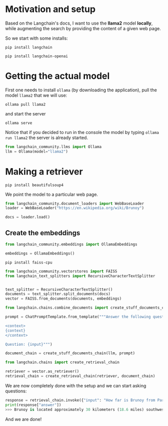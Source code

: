 # Motivation and setup
Based on the Langchain's docs, I want to use the **llama2** model **locally**, while augmenting the search by providing the content of a given web page.

So we start with some installs: 

```console
pip install langchain
```

```console
pip install langchain-openai
```


# Getting the actual model
First one needs to install ```ollama``` (by downloading the application), 
pull the model ```llama2``` that we will use:
```console
ollama pull llama2
```

and start the server 
```console
ollama serve
```

Notice that if you decided to run in the console the model by typing ```ollama run llama2``` the server is already started. 

```python
from langchain_community.llms import Ollama
llm = Ollama(model="llama2")
```

# Making a retriever

```console
pip install beautifulsoup4
```

We point the model to a particular web page. 
```python
from langchain_community.document_loaders import WebBaseLoader
loader = WebBaseLoader("https://en.wikipedia.org/wiki/Brunoy")

docs = loader.load()
```


## Create the embeddings
```python
from langchain_community.embeddings import OllamaEmbeddings

embeddings = OllamaEmbeddings()
```

```console
pip install faiss-cpu
```


```python
from langchain_community.vectorstores import FAISS
from langchain_text_splitters import RecursiveCharacterTextSplitter


text_splitter = RecursiveCharacterTextSplitter()
documents = text_splitter.split_documents(docs)
vector = FAISS.from_documents(documents, embeddings)
```


```python
from langchain.chains.combine_documents import create_stuff_documents_chain

prompt = ChatPromptTemplate.from_template("""Answer the following question based only on the provided context:

<context>
{context}
</context>

Question: {input}""")

document_chain = create_stuff_documents_chain(llm, prompt)
```

```python
from langchain.chains import create_retrieval_chain

retriever = vector.as_retriever()
retrieval_chain = create_retrieval_chain(retriever, document_chain)

```

We are now completely done with the setup and we can start asking questions: 

```python
response = retrieval_chain.invoke({"input": "How far is Brunoy from Paris?"})
print(response["answer"])
>>> Brunoy is located approximately 30 kilometers (18.6 miles) southwest of Paris, France. The exact distance depends on the specific location within Paris and Brunoy, but as a rough estimate, it takes about 30-40 minutes to drive from central Paris to Brunoy via the A10 highway. There are also public transportation options available, such as buses and trains, which can take slightly longer but offer a convenient alternative to driving.
```

And we are done!
